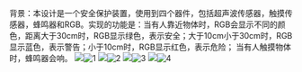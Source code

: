 背景：本设计是一个安全保护装置，使用到四个器件，包括超声波传感器，触摸传感器，蜂鸣器和RGB。实现的功能是：当有人靠近物体时，RGB会显示不同的颜色，距离大于30cm时，RGB显示绿色，表示安全；大于10cm小于30cm时，RGB显示蓝色，表示警告；小于10cm时，RGB显示红色，表示危险；
当有人触摸物体时，蜂鸣器会响。
![](1.png)![1](https://user-images.githubusercontent.com/75069359/117790380-dfc6c780-b27b-11eb-8438-bbf46378263e.png)
![](2.png)![2](https://user-images.githubusercontent.com/75069359/117790405-e6553f00-b27b-11eb-865d-f3f9edf5bd2f.png)
![](3.png)![3](https://user-images.githubusercontent.com/75069359/117790427-ebb28980-b27b-11eb-97ce-fe957e2eed7f.png)
![](4.png)![4](https://user-images.githubusercontent.com/75069359/117790459-f1a86a80-b27b-11eb-9734-d860eba56252.png)
